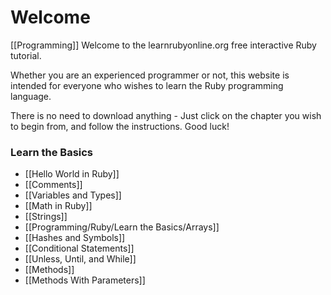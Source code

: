 # Welcome
[[Programming]]
Welcome to the learnrubyonline.org free interactive Ruby tutorial.

Whether you are an experienced programmer or not, this website is intended for everyone who wishes to learn the Ruby programming language.

There is no need to download anything - Just click on the chapter you wish to begin from, and follow the instructions. Good luck!

### Learn the Basics

-   [[Hello World in Ruby]]
-   [[Comments]]
-   [[Variables and Types]]
-   [[Math in Ruby]]
-   [[Strings]]
-   [[Programming/Ruby/Learn the Basics/Arrays]]
-   [[Hashes and Symbols]]
-   [[Conditional Statements]]
-   [[Unless, Until, and While]]
-   [[Methods]]
-   [[Methods With Parameters]]